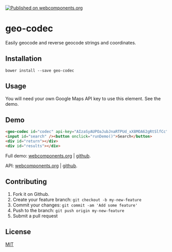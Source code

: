 [![Published on webcomponents.org](https://img.shields.io/badge/webcomponents.org-published-blue.svg)](https://www.webcomponents.org/element/jifalops/geo-codec)

# geo-codec
Easily geocode and reverse geocode strings and coordinates.

## Installation
```
bower install --save geo-codec
```

## Usage
You will need your own Google Maps API key to use this element. See the demo.

## Demo
<!--
```
<custom-element-demo>
  <template>
    <script src="../webcomponentsjs/webcomponents-lite.js"></script>
    <link rel="import" href="geo-codec.html">
    <next-code-block></next-code-block>
    <script>
      var codec = document.getElementById('codec');
      var search = document.getElementById('search');
      var return1 = document.getElementById('return');
      var results = document.getElementById('results');
      function runDemo() {
        var ret = codec.geocode(search.value, function (address, lat, lng, place) {
          results.innerHTML = 'address: ' + address
            + '<br>lat: ' + lat
            + '<br>lng: ' + lng
            + '<br>placeId: ' + place;
        });
        if (ret) return1.innerText = 'Sent to geocoder.';
        else if (ret === null) return1.innerText = 'Geocoder will use when ready.';
        else if (ret === false) return1.innerText = 'Result was cached.';
      }
    </script>
  </template>
</custom-element-demo>
```
-->

```html
<geo-codec id="codec" api-key="AIzaSyAUPOaJubJnaRTPUd_xX8MOA62gRtSlfCc"></geo-codec>
<input id="search" /><button onclick="runDemo()">Search</button>
<div id="return"></div>
<div id="results"></div>
```

Full demo:
[webcomponents.org](https://www.webcomponents.org/element/jifalops/geo-codec/demo/demo/index.html)
| [github](https://jifalops.github.io/geo-codec/components/geo-codec/demo/).

API: [webcomponents.org](https://www.webcomponents.org/element/jifalops/geo-codec/geo-codec)
| [github](https://jifalops.github.io/geo-codec).

## Contributing

1. Fork it on Github.
2. Create your feature branch: `git checkout -b my-new-feature`
3. Commit your changes: `git commit -am 'Add some feature'`
4. Push to the branch: `git push origin my-new-feature`
5. Submit a pull request

## License

[MIT](https://opensource.org/licenses/MIT)
